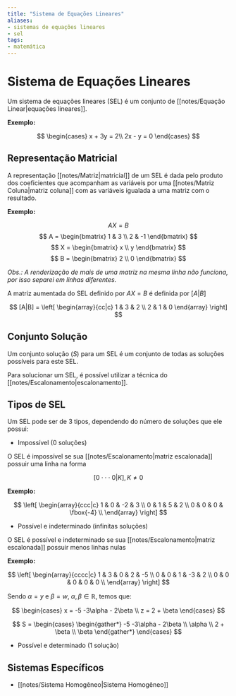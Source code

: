 ```yaml
---
title: "Sistema de Equações Lineares"
aliases:
- sistemas de equações lineares
- sel
tags:
- matemática
---
```

# Sistema de Equações Lineares

Um sistema de equações lineares (SEL) é um conjunto de [[notes/Equação Linear|equações lineares]].

**Exemplo:**

$$
\begin{cases}
x + 3y = 2\\
2x - y = 0
\end{cases}
$$

## Representação Matricial

A representação [[notes/Matriz|matricial]] de um SEL é dada pelo produto dos coeficientes que acompanham as variáveis por uma [[notes/Matriz Coluna|matriz coluna]] com as variáveis igualada a uma matriz com o resultado.

**Exemplo:**

$$
AX = B
$$
$$
A =
\begin{bmatrix}
1 & 3 \\
2 & -1
\end{bmatrix}
$$
$$
X =
\begin{bmatrix}
x \\
y
\end{bmatrix}
$$
$$
B =
\begin{bmatrix}
2 \\
0
\end{bmatrix}
$$

*Obs.: A renderização de mais de uma matriz na mesma linha não funciona, por isso separei em linhas diferentes.*

A matriz aumentada do SEL definido por $AX = B$ é definida por $[A|B]$

$$
[A|B] = 
\left[
\begin{array}{cc|c}
1 & 3 & 2 \\
2 & 1 & 0
\end{array}
\right]
$$

## Conjunto Solução

Um conjunto solução ($S$) para um SEL é um conjunto de todas as soluções possíveis para este SEL.

Para solucionar um SEL, é possível utilizar a técnica do [[notes/Escalonamento|escalonamento]].

## Tipos de SEL

Um SEL pode ser de 3 tipos, dependendo do número de soluções que ele possui:

- Impossível (0 soluções)

O SEL é impossível se sua [[notes/Escalonamento|matriz escalonada]] possuir uma linha na forma

$$[0  \cdot \cdot \cdot 0 | K], K \neq 0$$

**Exemplo:**

$$
\left[
\begin{array}{ccc|c}
1 & 0 & -2 & 3 \\
0 & 1 & 5 & 2 \\
0 & 0 & 0 & \fbox{-4} \\
\end{array}
\right]
$$

- Possível e indeterminado (infinitas soluções)

O SEL é possível e indeterminado se sua [[notes/Escalonamento|matriz escalonada]] possuir menos linhas nulas 

**Exemplo:**

$$
\left[
\begin{array}{cccc|c}
1 & 3 & 0 & 2 & -5 \\
0 & 0 & 1 & -3 & 2 \\
0 & 0 & 0 & 0 & 0 \\
\end{array}
\right]
$$

Sendo $\alpha = y$ e $\beta = w$, $\alpha, \beta \in \mathbb{R}$, temos que:

$$
\begin{cases}
x = -5 -3\alpha - 2\beta \\
z = 2 + \beta
\end{cases}
$$

$$
S =
\begin{cases}
\begin{gather*}
-5 -3\alpha - 2\beta \\
\alpha \\
2 + \beta \\
\beta
\end{gather*}
\end{cases}
$$

- Possível e determinado (1 solução)

## Sistemas Específicos

- [[notes/Sistema Homogêneo|Sistema Homogêneo]]